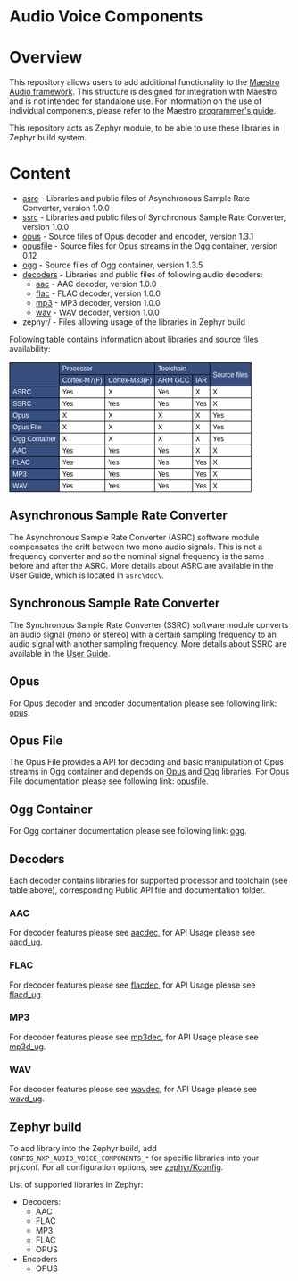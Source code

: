 Audio Voice Components
================

# Overview

This repository allows users to add additional functionality to the [Maestro Audio framework](https://github.com/nxp-mcuxpresso/maestro). This structure is designed for integration with Maestro and is not intended for standalone use. For information on the use of individual components, please refer to the Maestro [programmer's guide](https://github.com/nxp-mcuxpresso/maestro/blob/main/doxygen/ProgrammersGuide.md).

This repository acts as Zephyr module, to be able to use these libraries in Zephyr build system.

# Content
* [asrc](#asynchronous-sample-rate-converter) - Libraries and public files of Asynchronous Sample Rate Converter, version 1.0.0
* [ssrc](#synchronous-sample-rate-converter) - Libraries and public files of Synchronous Sample Rate Converter, version 1.0.0
* [opus](#opus) - Source files of Opus decoder and encoder, version 1.3.1
* [opusfile](#opus-file) - Source files for Opus streams in the Ogg container, version 0.12
* [ogg](#ogg-container) - Source files of Ogg container, version 1.3.5
* [decoders](#decoders) - Libraries and public files of following audio decoders:
    * [aac](#aac) -  AAC decoder, version 1.0.0
    * [flac](#flac) - FLAC decoder, version 1.0.0
    * [mp3](#mp3) - MP3 decoder, version 1.0.0
    * [wav](#wav) - WAV decoder, version 1.0.0
* zephyr/ - Files allowing usage of the libraries in Zephyr build

Following table contains information about libraries and source files availability:

<style type="text/css">
.tg  {border-collapse:collapse;border-spacing:0;}
.tg td{border-color:black;border-style:solid;border-width:1px;font-family:Arial, sans-serif;font-size:12px;
  overflow:hidden;padding:3px 5px;word-break:normal;}
.tg th{border-color:black;border-style:solid;border-width:1px;font-family:Arial, sans-serif;font-size:12px;
  font-weight:normal;overflow:hidden;padding:3px 5px;word-break:normal;}
.tg .tg-0lax{background-color:#ffffff;color:#000000;text-align:left;vertical-align:top}
.tg .tg-1lax{background-color:#374F7F;color:#ffffff;text-align:left;vertical-align:center}
</style>
<table class="tg"><thead>
  <tr>
    <th class="tg-1lax" rowspan="2"></th>
    <th class="tg-1lax" colspan="2">Processor</th>
    <th class="tg-1lax" colspan="2">Toolchain</th>
    <th class="tg-1lax" rowspan="2">Source files</th>
  </tr>
  <tr>
    <th class="tg-1lax">Cortex-M7(F)</th>
    <th class="tg-1lax">Cortex-M33(F)</th>
    <th class="tg-1lax">ARM GCC</th>
    <th class="tg-1lax">IAR</th>
  </tr></thead>
<tbody>
  <tr>
    <td class="tg-1lax">ASRC</td>
    <td class="tg-0lax">Yes</td>
    <td class="tg-0lax">X<br></td>
    <td class="tg-0lax">Yes</td>
    <td class="tg-0lax">X</td>
    <td class="tg-0lax">X</td>
  </tr>
  <tr>
    <td class="tg-1lax">SSRC</td>
    <td class="tg-0lax">Yes</td>
    <td class="tg-0lax">Yes</td>
    <td class="tg-0lax">Yes</td>
    <td class="tg-0lax">Yes</td>
    <td class="tg-0lax">X</td>
  </tr>
    <tr>
    <td class="tg-1lax">Opus</td>
    <td class="tg-0lax">X</td>
    <td class="tg-0lax">X</td>
    <td class="tg-0lax">X</td>
    <td class="tg-0lax">X</td>
    <td class="tg-0lax">Yes</td>
  </tr>
    <tr>
    <td class="tg-1lax">Opus File</td>
    <td class="tg-0lax">X</td>
    <td class="tg-0lax">X</td>
    <td class="tg-0lax">X</td>
    <td class="tg-0lax">X</td>
    <td class="tg-0lax">Yes</td>
  </tr>
    </tr>
    <tr>
    <td class="tg-1lax">Ogg Container</td>
    <td class="tg-0lax">X</td>
    <td class="tg-0lax">X</td>
    <td class="tg-0lax">X</td>
    <td class="tg-0lax">X</td>
    <td class="tg-0lax">Yes</td>
  </tr>
    <tr>
    <td class="tg-1lax">AAC</td>
    <td class="tg-0lax">Yes</td>
    <td class="tg-0lax">Yes</td>
    <td class="tg-0lax">Yes</td>
    <td class="tg-0lax">X</td>
    <td class="tg-0lax">X</td>
  </tr>
    <tr>
    <td class="tg-1lax">FLAC</td>
    <td class="tg-0lax">Yes</td>
    <td class="tg-0lax">Yes</td>
    <td class="tg-0lax">Yes</td>
    <td class="tg-0lax">Yes</td>
    <td class="tg-0lax">X</td>
  </tr>
    </tr>
    <tr>
    <td class="tg-1lax">MP3</td>
    <td class="tg-0lax">Yes</td>
    <td class="tg-0lax">Yes</td>
    <td class="tg-0lax">Yes</td>
    <td class="tg-0lax">Yes</td>
    <td class="tg-0lax">X</td>
  </tr>
    </tr>
    <tr>
    <td class="tg-1lax">WAV</td>
    <td class="tg-0lax">Yes</td>
    <td class="tg-0lax">Yes</td>
    <td class="tg-0lax">Yes</td>
    <td class="tg-0lax">Yes</td>
    <td class="tg-0lax">X</td>
  </tr>
</tbody>
</table>

## Asynchronous Sample Rate Converter
The Asynchronous Sample Rate Converter (ASRC) software module compensates the drift
between two mono audio signals. This is not a frequency converter and so the nominal signal
frequency is the same before and after the ASRC.
More details about ASRC are available in the User Guide, which is located in `asrc\doc\`.

## Synchronous Sample Rate Converter
The Synchronous Sample Rate Converter (SSRC) software module converts an audio signal
(mono or stereo) with a certain sampling frequency to an audio signal with another sampling
frequency.
More details about SSRC are available in the [User Guide](ssrc/doc/ugindex.md).

## Opus
For Opus decoder and encoder documentation please see following link: [opus](https://opus-codec.org/docs/opus_api-1.3.1/).

## Opus File
The Opus File provides a API for decoding and basic manipulation of Opus streams in Ogg container and depends on [Opus](#opus) and [Ogg](#ogg-container) libraries.
For Opus File documentation please see following link: [opusfile](https://opus-codec.org/docs/opusfile_api-0.12/index.html).

## Ogg Container
For Ogg container documentation please see following link: [ogg](https://xiph.org/ogg/doc/).



## Decoders
Each decoder contains libraries for supported processor and toolchain (see table above), corresponding Public API file and documentation folder.
### AAC
For decoder features please see [aacdec](decoders/aac/doc/aacdec.md), for API Usage please see [aacd_ug](decoders/aac/doc/aacd_ug.md).

### FLAC
For decoder features please see [flacdec](decoders/flac/doc/flacdec.md), for API Usage please see [flacd_ug](decoders/flac/doc/flacd_ug.md).
### MP3
For decoder features please see [mp3dec](decoders/mp3/doc/mp3dec.md), for API Usage please see [mp3d_ug](decoders/mp3/doc/mp3d_ug.md).
### WAV
For decoder features please see [wavdec](decoders/wav/doc/wavdec.md), for API Usage please see [wavd_ug](decoders/wav/doc/wavd_ug.md).

## Zephyr build

To add library into the Zephyr build, add `CONFIG_NXP_AUDIO_VOICE_COMPONENTS_*` for specific libraries into your prj.conf.
For all configuration options, see [zephyr/Kconfig](zephyr/Kconfig).

List of supported libraries in Zephyr:
- Decoders:
  - AAC
  - FLAC
  - MP3
  - FLAC
  - OPUS
- Encoders
  - OPUS

